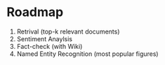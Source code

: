 # Roadmap

1. Retrival (top-k relevant documents) 
2. Sentiment Anaylsis
3. Fact-check (with Wiki)
4. Named Entity Recognition (most popular figures)
